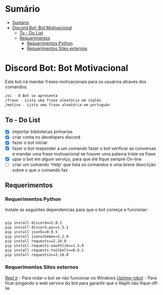 # Sumário

- [Sumário](#sumário)
- [Discord Bot: Bot Motivacional](#discord-bot-bot-motivacional)
  - [To - Do List](#to---do-list)
  - [Requerimentos](#requerimentos)
    - [Requerimentos Python](#requerimentos-python)
    - [Requerimentos Sites externos](#requerimentos-sites-externos)

# Discord Bot: Bot Motivacional

Este bot irá mandar frases motivacionais para os usuários através dos comandos:

```bash
/oi - O Bot se apresenta
/frase - Lista uma frase aleatória em inglês
/motiva - Lista uma frase aleatória em português

```

## To - Do List

- [x] importar bibliotecas primarias
- [x] criar conta no developers discord
- [x] fazer o bot iniciar
- [x] fazer o bot responder a um comando fazer o bot verificar as conversas e mandar uma frase motivacional se houver uma palavra triste na frase
- [x] upar o bot em algum serviço, para que ele fique sempre On-line
- [ ] criar um comando 'Help' que lista os comandos e uma breve descrição sobre o que o comando faz

## Requerimentos

### Requerimentos Python

Instale as seguintes dependencias para que o bot começe a funcionar:

```bash

pip install discord==1.0.1
pip install discord.py==1.5.1
pip install json5==0.9.5
pip install jsonschema==3.2.0
pip install requests==2.24.0
pip install requests-oauthlib==1.3.0
pip install requests-toolbelt==0.9.1
pip install requests2==2.16.0

```

### Requerimentos Sites externos

[Repl it](https://repl.it/) - Para rodar o bot se não funcionar no Windows
[Uptime robot](https://uptimerobot.com/) - Para ficar pingando o web service do bot para garantir que o Replit não fique off-lie
